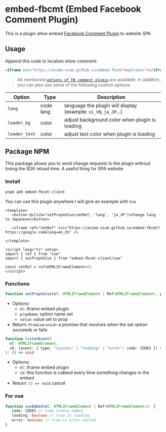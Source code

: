 # embed-fbcmt (Embed Facebook Comment Plugin)
This is a plugin allow embed [Facebook Comment Plugin](https://developers.facebook.com/docs/plugins/comments/) to website SPA

## Usage
Append this code to location show comment:
```html
<iframe src="https://anime-vsub.github.io/embed-fbcmt?<options>"></iframe>
```
> All mentioned [`options of FB comment plugin`](https://developers.facebook.com/docs/plugins/comments/) are available.
In addition, you can also use some of the following custom options:

| Option | Type | Description |
| ------ | ---- | ----------- |
| `lang` | code lang | language the plugin will display (example: `vi_VN`, `ja_JP`...) |
| `loader_bg` | color | adjust background color when plugin is loading |
| `loader_text` | color | adjust text color when plugin is loading |

## Package NPM
This package allows you to send change requests to the plugin without losing the SDK reload time. A useful thing for SPA website
### Install
```bash
pnpm add embed-fbcmt-client
```

You can use this plugin anywhere I will give an example with `Vue`
```vue
<template>
   <button @click="setPropValue(cmtRef, 'lang', 'ja_JP')>Change lang to Japanese</button>

   <iframe ref="cmtRef" src="https://anime-vsub.github.io/embed-fbcmt?https://google.com&lang=en_US" />

</template>

<script lang="ts" setup>
import { ref } from "vue"
import { setPropValue } from "embed-fbcmt-client/vue"

const cmtRef = ref<HTMLIFrameElement>()
</script>
```
### Functions
```ts
function setPropValue(el: HTMLIFrameElement | Ref<HTMLIFrameElement>, propName: string, value: string): Promise<void>
```
- Options:
   - `el`: iframe embed plugin
   - `propName`: option name set
   - `value`: value set to prop
- Return: `Promise<void>` a promise that resolves when the set option succeeds or fails

```ts
function listenEvent(
  el: HTMLIFrameElement,
  cb: (event: { type: "success" | "loading" | "error"; code: CODES }) => void
): () => void
```
- Options:
   - `el`: iframe embed plugin
   - `cb`: this function is cakked every time something changes in the embed
- Return: `() => void` cancel


### For vue
```ts
function useEmbed(el: HTMLIFrameElement | Ref<HTMLIFrameElement>): {
   code: CODES // code status embed
   loading: boolean // true is loading
   error: boolean // true is error emited
}
```